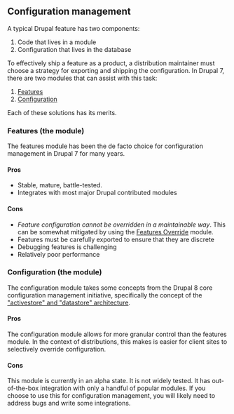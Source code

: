 ## Configuration management

A typical Drupal feature has two components:

1. Code that lives in a module
2. Configuration that lives in the database

To effectively ship a feature as a product, a distribution maintainer must choose a strategy for exporting and shipping the configuration. In Drupal 7, there are two modules that can assist with this task:

1. [Features](https://www.drupal.org/project/features)
2. [Configuration](https://www.drupal.org/project/configuration)

Each of these solutions has its merits. 

### Features (the module)

The features module has been the de facto choice for configuration management in Drupal 7 for many years. 

#### Pros

* Stable, mature, battle-tested.
* Integrates with most major Drupal contributed modules

#### Cons

* _Feature configuration cannot be overridden in a maintainable way_. This can be somewhat mitigated by using the [Features Override](https://www.drupal.org/project/features_override) module.
* Features must be carefully exported to ensure that they are discrete
* Debugging features is challenging
* Relatively poor performance

### Configuration (the module)

The configuration module takes some concepts from the Drupal 8 core configuration management initiative, specifically the concept of the ["activestore" and "datastore" architecture](http://groups.drupal.org/node/191283).

#### Pros

The configuration module allows for more granular control than the features module. In the context of distributions, this makes is easier for client sites to selectively override configuration. 

#### Cons

This module is currently in an alpha state. It is not widely tested. It has out-of-the-box integration with only a handful of popular modules. If you choose to use this for configuration management, you will likely need to address bugs and write some integrations.